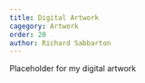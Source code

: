 ```yaml
---
title: Digital Artwork
cagegory: Artwork
order: 20
author: Richard Sabbarton
---
```


Placeholder for my digital artwork

